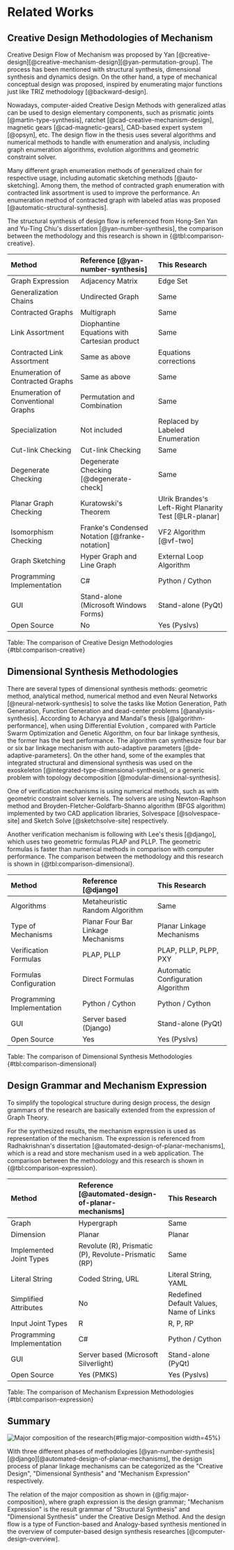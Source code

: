 # Related Works

## Creative Design Methodologies of Mechanism

Creative Design Flow of Mechanism was proposed by Yan [@creative-design][@creative-mechanism-design][@yan-permutation-group]. The process has been mentioned with structural synthesis, dimensional synthesis and dynamics design. On the other hand, a type of mechanical conceptual design was proposed, inspired by enumerating major functions just like TRIZ methodology [@backward-design].

Nowadays, computer-aided Creative Design Methods with generalized atlas can be used to design elementary components, such as prismatic joints [@martin-type-synthesis], ratchet [@cad-creative-mechanism-design], magnetic gears [@cad-magnetic-gears], CAD-based expert system [@opsyn], etc. The design flow in the thesis uses several algorithms and numerical methods to handle with enumeration and analysis, including graph enumeration algorithms, evolution algorithms and geometric constraint solver.

Many different graph enumeration methods of generalized chain for respective usage, including automatic sketching methods [@auto-sketching]. Among them, the method of contracted graph enumeration with contracted link assortment is used to improve the performance. An enumeration method of contracted graph with labeled atlas was proposed [@automatic-structural-synthesis].

The structural synthesis of design flow is referenced from Hong-Sen Yan and Yu-Ting Chiu's dissertation [@yan-number-synthesis], the comparison between the methodology and this research is shown in {@tbl:comparison-creative}.

| Method | Reference [@yan-number-synthesis] | This Research |
|:----------------------|:------------|:------------|
| Graph Expression | Adjacency Matrix | Edge Set |
| Generalization Chains | Undirected Graph | Same |
| Contracted Graphs | Multigraph | Same |
| Link Assortment | Diophantine Equations with Cartesian product | Same |
| Contracted Link Assortment | Same as above | Equations corrections |
| Enumeration of Contracted Graphs | Same as above | Same |
| Enumeration of Conventional Graphs | Permutation and Combination | Same |
| Specialization | Not included | Replaced by Labeled Enumeration |
| Cut-link Checking | Cut-link Checking | Same |
| Degenerate Checking | Degenerate Checking [@degenerate-check] | Same |
| Planar Graph Checking | Kuratowski's Theorem | Ulrik Brandes's Left-Right Planarity Test [@LR-planar] |
| Isomorphism Checking | Franke's Condensed Notation [@franke-notation] | VF2 Algorithm [@vf-two] |
| Graph Sketching | Hyper Graph and Line Graph | External Loop Algorithm |
| Programming Implementation | C# | Python / Cython |
| GUI | Stand-alone (Microsoft Windows Forms) | Stand-alone (PyQt) |
| Open Source | No | Yes (Pyslvs) |

Table: The comparison of Creative Design Methodologies {#tbl:comparison-creative}

## Dimensional Synthesis Methodologies

There are several types of dimensional synthesis methods: geometric method, analytical method, numerical method and even Neural Networks [@neural-network-synthesis] to solve the tasks like Motion Generation, Path Generation, Function Generation and dead-center problems [@analysis-synthesis]. According to Acharyya and Mandal's thesis [@algorithm-performance], when using Differential Evolution , compared with Particle Swarm Optimization and Genetic Algorithm, on four bar linkage synthesis, the former has the best performance. The algorithm can synthesize four bar or six bar linkage mechanism with auto-adaptive parameters [@de-adaptive-parameters]. On the other hand, some of the examples that integrated structural and dimensional synthesis was used on the exoskeleton [@integrated-type-dimensional-synthesis], or a generic problem with topology decomposition [@modular-dimensional-synthesis].

One of verification mechanisms is using numerical methods, such as with geometric constraint solver kernels. The solvers are using Newton-Raphson method and Broyden-Fletcher-Goldfarb-Shanno algorithm (BFGS algorithm) implemented by two CAD application libraries, Solvespace [@solvespace-site] and Sketch Solve [@sketchsolve-site] respectively.

Another verification mechanism is following with Lee's thesis [@django], which uses two geometric formulas PLAP and PLLP. The geometric formulas is faster than numerical methods in comparison with computer performance. The comparison between the methodology and this research is shown in {@tbl:comparison-dimensional}.

| Method | Reference [@django] | This Research |
|:----------------|:------------|:------------|
| Algorithms | Metaheuristic Random Algorithm | Same |
| Type of Mechanisms | Planar Four Bar Linkage Mechanisms | Planar Linkage Mechanisms |
| Verification Formulas | PLAP, PLLP | PLAP, PLLP, PLPP, PXY |
| Formulas Configuration | Direct Formulas | Automatic Configuration Algorithm |
| Programming Implementation | Python / Cython | Python / Cython |
| GUI | Server based (Django) | Stand-alone (PyQt) |
| Open Source | Yes | Yes (Pyslvs) |

Table: The comparison of Dimensional Synthesis Methodologies {#tbl:comparison-dimensional}

## Design Grammar and Mechanism Expression

To simplify the topological structure during design process, the design grammars of the research are basically extended from the expression of Graph Theory.

For the synthesized results, the mechanism expression is used as representation of the mechanism. The expression is referenced from Radhakrishnan's dissertation [@automated-design-of-planar-mechanisms], which is a read and store mechanism used in a web application. The comparison between the methodology and this research is shown in {@tbl:comparison-expression}.

| Method | Reference [@automated-design-of-planar-mechanisms] | This Research |
|:----------------|:------------|:------------|
| Graph | Hypergraph | Same |
| Dimension | Planar | Planar |
| Implemented Joint Types | Revolute (R), Prismatic (P), Revolute-Prismatic (RP) | Same |
| Literal String | Coded String, URL | Literal String, YAML |
| Simplified Attributes | No | Redefined Default Values, Name of Links |
| Input Joint Types | R | R, P, RP |
| Programming Implementation | C# | Python / Cython |
| GUI | Server based (Microsoft Silverlight) | Stand-alone (PyQt) |
| Open Source | Yes (PMKS) | Yes (Pyslvs) |

Table: The comparison of Mechanism Expression Methodologies {#tbl:comparison-expression}

## Summary

![Major composition of the research](images/major-composition.png){#fig:major-composition width=45%}

With three different phases of methodologies [@yan-number-synthesis][@django][@automated-design-of-planar-mechanisms], the design process of planar linkage mechanisms can be categorized as the "Creative Design", "Dimensional Synthesis" and "Mechanism Expression" respectively.

The relation of the major composition as shown in {@fig:major-composition}, where graph expression is the design grammar; "Mechanism Expression" is the result grammar of "Structural Synthesis" and "Dimensional Synthesis" under the Creative Design Method. And the design flow is a type of Function-based and Analogy-based synthesis mentioned in the overview of computer-based design synthesis researches [@computer-design-overview].

